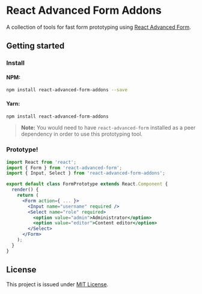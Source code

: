 # React Advanced Form Addons
A collection of tools for fast form prototyping using [React Advanced Form](https://github.com/kettanaito/react-advanced-form).

## Getting started

### Install
#### NPM:
```bash
npm install react-advanced-form-addons --save
```

#### Yarn:
```bash
npm install react-advanced-form-addons
```

> **Note:** You would need to have `react-advanced-form` installed as a peer dependency in order to use this prototyping tool.

### Prototype!
```jsx
import React from 'react';
import { Form } from 'react-advanced-form';
import { Input, Select } from 'react-advanced-form-addons';

export default class FormPrototype extends React.Component {
  render() {
    return (
      <Form action={ ... }>
        <Input name="username" required />
        <Select name="role" required>
          <option value="admin">Administrator</option>
          <option value="editor">Content editor</option>
        </Select>
      </Form>
    );
  }
}
```

## License
This project is issued under [MIT License](./LICENSE).


